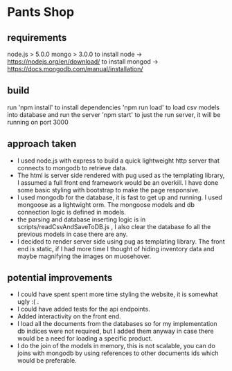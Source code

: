 # Pants Shop

## requirements
 node.js > 5.0.0
 mongo > 3.0.0
 to install node -> https://nodejs.org/en/download/
 to install mongod -> https://docs.mongodb.com/manual/installation/

## build 
  run 'npm install' to install dependencies
  'npm run load' to load csv models into database and run the server
  'npm start' to just the run server, it will be running on port 3000

## approach taken
- I used node.js with express to build a quick lightweight http server that connects to mongodb to retrieve data.
- The html is server side rendered with pug used as the templating library, I assumed a full front end framework would be an overkill. I have done some basic styling with bootstrap to make the page responsive.
- I used mongodb for the database, it is fast to get up and running. I used mongoose as a lightwight orm. The mongoose models and db connection logic is defined in models.
- the parsing and database inserting logic is in scripts/readCsvAndSaveToDB.js , I also clear the database fo all the previous models in case there are any.
- I decided to render server side using pug as templating library. The front end is static, if I had more time I thought of hiding inventory data and maybe magnifying the images on muosehover.

## potential improvements
- I could have spent spent more time styling the website, it is somewhat ugly :( . 
- I could have added tests for the api endpoints. 
- Added interactivity on the front end.
- I load all the documents from the databases so for my implementation db indices were not required, but I added them anyway in case there would be a need for loading a specific product.
- I do the join of the models in memory, this is not scalable, you can do joins with mongodb by using references to other documents ids which would be preferable.

